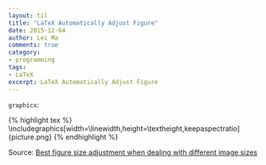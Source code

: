 ```yaml
---
layout: til
title: "LaTeX Automatically Adjust Figure"
date: 2015-12-04
author: Lei Ma
comments: true
category:
- programming
tags:
- LaTeX
excerpt: LaTeX Automatically Adjust Figure
---
```


`graphicx`:

{% highlight tex %}
\includegraphics[width=\linewidth,height=\textheight,keepaspectratio]{picture.png}
{% endhighlight %}

Source: [Best figure size adjustment when dealing with different image sizes](http://tex.stackexchange.com/questions/17380/best-figure-size-adjustment-when-dealing-with-different-image-sizes)
